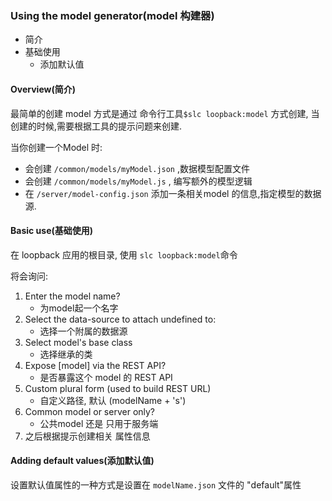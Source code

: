 ### Using the model generator(model 构建器)

- 简介
- 基础使用
    - 添加默认值

#### Overview(简介)

最简单的创建 model 方式是通过 命令行工具`$slc loopback:model` 方式创建,
当创建的时候,需要根据工具的提示问题来创建.  

当你创建一个Model 时:

- 会创建 `/common/models/myModel.json` ,数据模型配置文件
- 会创建 `/common/models/myModel.js` , 编写额外的模型逻辑
- 在 `/server/model-config.json` 添加一条相关model 的信息,指定模型的数据源.


#### Basic use(基础使用)

在 loopback 应用的根目录, 使用 `slc loopback:model`命令  

将会询问:  

1. Enter the model name?
    - 为model起一个名字
2. Select the data-source to attach undefined to:
    - 选择一个附属的数据源
3. Select model's base class
    - 选择继承的类
4. Expose [model] via the REST API?
    - 是否暴露这个 model 的 REST API
5. Custom plural form (used to build REST URL)
    - 自定义路径, 默认 (modelName + 's')
6. Common model or server only?
    - 公共model 还是 只用于服务端
7. 之后根据提示创建相关 属性信息


#### Adding default values(添加默认值)

设置默认值属性的一种方式是设置在 `modelName.json` 文件的 "default"属性
